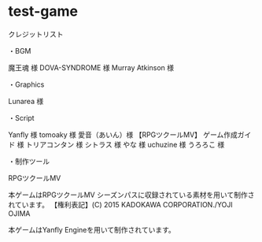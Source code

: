 # test-game
クレジットリスト

・BGM

魔王魂 様
DOVA-SYNDROME 様
Murray Atkinson 様


・Graphics

Lunarea 様


・Script

Yanfly 様
tomoaky 様
愛音（あいん）様
【RPGツクールMV】 ゲーム作成ガイド 様
トリアコンタン 様
シトラス 様
やな 様
uchuzine 様
うろろこ 様


・制作ツール


RPGツクールMV


本ゲームはRPGツクールMV シーズンパスに収録されている素材を用いて制作されています。
【権利表記】(C) 2015 KADOKAWA CORPORATION./YOJI OJIMA


本ゲームはYanfly Engineを用いて制作されています。
